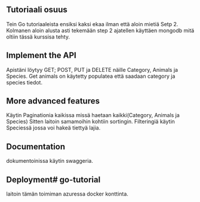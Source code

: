 ## Tutoriaali osuus
Tein Go tutoriaaleista ensiksi kaksi ekaa ilman että aloin mietiä Setp 2. Kolmanen aloin alusta asti tekemään step 2 ajatellen käyttäen mongodb mitä oltiin tässä kurssisa tehty.

## Implement the API
Apistäni löytyy GET; POST, PUT ja DELETE näille Category, Animals ja Species.
Get animals on käytetty populatea että saadaan category ja species tiedot.

## More advanced features
Käytin Paginationia kaikissa missä haetaan kaikki(Category, Animals ja Species)
Sitten laitoin samamoihin kohtiin sortingin.
Filteringiä käytin Speciessä jossa voi hakeä tiettyä lajia.


## Documentation
dokumentoinissa käytin swaggeria.

## Deployment# go-tutorial
laitoin tämän toimiman azuressa docker konttinta.
